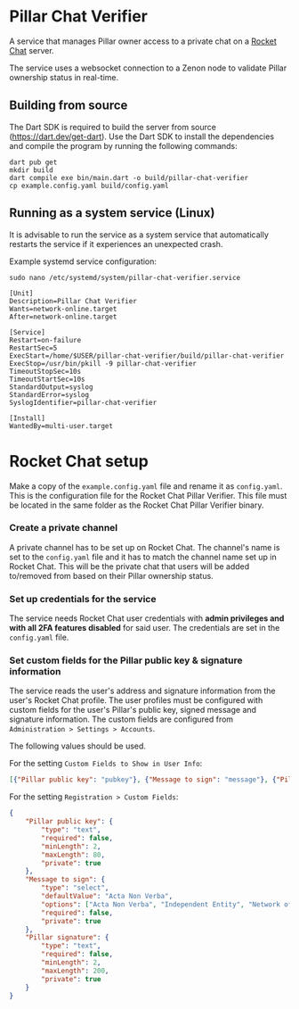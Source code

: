 # Pillar Chat Verifier
A service that manages Pillar owner access to a private chat on a [Rocket Chat](https://www.rocket.chat) server.

The service uses a websocket connection to a Zenon node to validate Pillar ownership status in real-time.

## Building from source
The Dart SDK is required to build the server from source (https://dart.dev/get-dart). Use the Dart SDK to install the dependencies and compile the program by running the following commands:
```
dart pub get
mkdir build
dart compile exe bin/main.dart -o build/pillar-chat-verifier
cp example.config.yaml build/config.yaml
```

## Running as a system service (Linux)
It is advisable to run the service as a system service that automatically restarts the service if it experiences an unexpected crash.

Example systemd service configuration:

```
sudo nano /etc/systemd/system/pillar-chat-verifier.service
```

```
[Unit]
Description=Pillar Chat Verifier
Wants=network-online.target
After=network-online.target

[Service]
Restart=on-failure
RestartSec=5
ExecStart=/home/$USER/pillar-chat-verifier/build/pillar-chat-verifier
ExecStop=/usr/bin/pkill -9 pillar-chat-verifier
TimeoutStopSec=10s
TimeoutStartSec=10s
StandardOutput=syslog
StandardError=syslog
SyslogIdentifier=pillar-chat-verifier

[Install]
WantedBy=multi-user.target
```

# Rocket Chat setup

Make a copy of the `example.config.yaml` file and rename it as `config.yaml`. This is the configuration file for the Rocket Chat Pillar Verifier. This file must be located in the same folder as the Rocket Chat Pillar Verifier binary.

### Create a private channel
A private channel has to be set up on Rocket Chat. The channel's name is set to the `config.yaml` file and it has to match the channel name set up in Rocket Chat. This will be the private chat that users will be added to/removed from based on their Pillar ownership status.

### Set up credentials for the service
The service needs Rocket Chat user credentials with **admin privileges and with all 2FA features disabled** for said user. The credentials are set in the `config.yaml` file.

### Set custom fields for the Pillar public key & signature information
The service reads the user's address and signature information from the user's Rocket Chat profile. The user profiles must be configured with custom fields for the user's Pillar's public key, signed message and signature information. The custom fields are configured from `Administration > Settings > Accounts`.

The following values should be used.

For the setting `Custom Fields to Show in User Info`:

```json
[{"Pillar public key": "pubkey"}, {"Message to sign": "message"}, {"Pillar signature": "signature"}]
```

For the setting `Registration > Custom Fields`:

```json
{
    "Pillar public key": {
		"type": "text",
		"required": false,
		"minLength": 2,
		"maxLength": 80,
		"private": true
	},
	"Message to sign": {
		"type": "select",
		"defaultValue": "Acta Non Verba",
		"options": ["Acta Non Verba", "Independent Entity", "Network of Momentum"],
		"required": false,
		"private": true
	},
	"Pillar signature": {
		"type": "text",
		"required": false,
		"minLength": 2,
		"maxLength": 200,
		"private": true
	}
}
```

